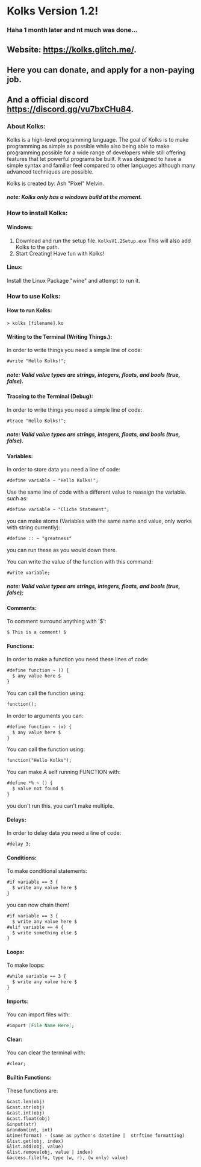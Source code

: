 # Kolks Version 1.2!
### Haha 1 month later and nt much was done...

## Website: https://kolks.glitch.me/.
## Here you can donate, and apply for a non-paying job.
## And a official discord https://discord.gg/vu7bxCHu84. 

### About Kolks:
Kolks is a high-level programming language. The goal of Kolks is to make programming as simple as possible while also being able to make programming possible for a wide range of developers while still offering features that let powerful programs be built. It was designed to have a simple syntax and familiar feel compared to other languages although many advanced techniques are possible.

Kolks is created by: Ash "Pixel" Melvin.

##### *note: Kolks only has a windows build at the moment.*
### How to install Kolks:
#### Windows:
1. Download and run the setup file.
``KolksV1.2Setup.exe``
This will also add Kolks to the path.  
2. Start Creating!
Have fun with Kolks!

#### Linux:
Install the Linux Package "wine" and attempt to run it.

### How to use Kolks:
#### How to run Kolks:
```
> kolks [filename].ko
```

#### Writing to the Terminal (Writing Things.):  
In order to write things you need a simple line of code:

```md
#write "Hello Kolks!";
```

##### *note: Valid value types are strings, integers, floats, and bools (true, false).*

#### Traceing to the Terminal (Debug):  
In order to write things you need a simple line of code:

```md
#trace "Hello Kolks!";
```

##### *note: Valid value types are strings, integers, floats, and bools (true, false).*
#### Variables:
In order to store data you need a line of code:

```md
#define variable ~ "Hello Kolks!";
```

Use the same line of code with a different value to reassign the variable. such as:

```md
#define variable ~ "Cliche Statement";
```

you can make atoms (Variables with the same name and value, only works with string currently):
```md
#define :: ~ "greatness"
```

you can run these as you would down there.

You can write the value of the function with this command:

```md
#write variable;
```

##### note: Valid value types are strings, integers, floats, and bools (true, false);

#### Comments:
To comment surround anything with '$':
```md
$ This is a comment! $
```

#### Functions:
In order to make a function you need these lines of code:

```md
#define function ~ () {
  $ any value here $
}
```

You can call the function using:

```md
function();
```

In order to arguments you can:

```md
#define function ~ (x) {
  $ any value here $
}
```

You can call the function using:

```md
function("Hello Kolks");
```

You can make A self running FUNCTION with:
```md
#define *% ~ () {
  $ value not found $
}
```
you don't run this. you can't make multiple.

#### Delays:
In order to delay data you need a line of code:

```md
#delay 3;
```

#### Conditions:
To make conditional statements:

```md
#if variable == 3 {
  $ write any value here $
}
```

you can now chain them!

```md
#if variable == 3 {
  $ write any value here $
#elif variable == 4 {
  $ write something else $
}
```

#### Loops:
To make loops:

```md
#while variable == 3 {
  $ write any value here $
}
```

#### Imports:
You can import files with:
```md
#import [File Name Here];
```

#### Clear:
You can clear the terminal with:
```md
#clear;
```

#### Builtin Functions:
These functions are:
```md
&cast.len(obj)
&cast.str(obj)
&cast.int(obj)
&cast.float(obj)
&input(str)
&random(int, int)
&time(format) - (same as python's datetime |  strftime formatting)
&list.get(obj, index)
&list.add(obj, value)
&list.remove(obj, value | index)
&access.file(fn, type (w, r), (w only) value)
```
